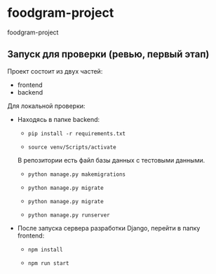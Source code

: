 # foodgram-project
foodgram-project

## Запуск для проверки (ревью, первый этап)

Проект состоит из двух частей:
- frontend
- backend

Для локальной проверки:

 - Находясь в папке backend:
    * ```
      pip install -r requirements.txt
      ```
    * ```
      source venv/Scripts/activate
      ```
    В репозитории есть файл базы данных с тестовыми данными.     
    * ```
      python manage.py makemigrations
      ```
    * ```
      python manage.py migrate
      ```
    * ```
      python manage.py migrate
      ```
    * ```
      python manage.py runserver
      ```     
 
 - После запуска сервера разработки Django, перейти в папку frontend:
    * ```
      npm install  
      ```
    * ```
      npm run start 
      ```